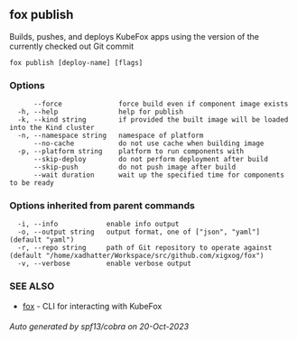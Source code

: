 ## fox publish

Builds, pushes, and deploys KubeFox apps using the version of the currently checked out Git commit

```
fox publish [deploy-name] [flags]
```

### Options

```
      --force              force build even if component image exists
  -h, --help               help for publish
  -k, --kind string        if provided the built image will be loaded into the Kind cluster
  -n, --namespace string   namespace of platform
      --no-cache           do not use cache when building image
  -p, --platform string    platform to run components with
      --skip-deploy        do not perform deployment after build
      --skip-push          do not push image after build
      --wait duration      wait up the specified time for components to be ready
```

### Options inherited from parent commands

```
  -i, --info            enable info output
  -o, --output string   output format, one of ["json", "yaml"] (default "yaml")
  -r, --repo string     path of Git repository to operate against (default "/home/xadhatter/Workspace/src/github.com/xigxog/fox")
  -v, --verbose         enable verbose output
```

### SEE ALSO

* [fox](fox.md)	 - CLI for interacting with KubeFox

###### Auto generated by spf13/cobra on 20-Oct-2023
